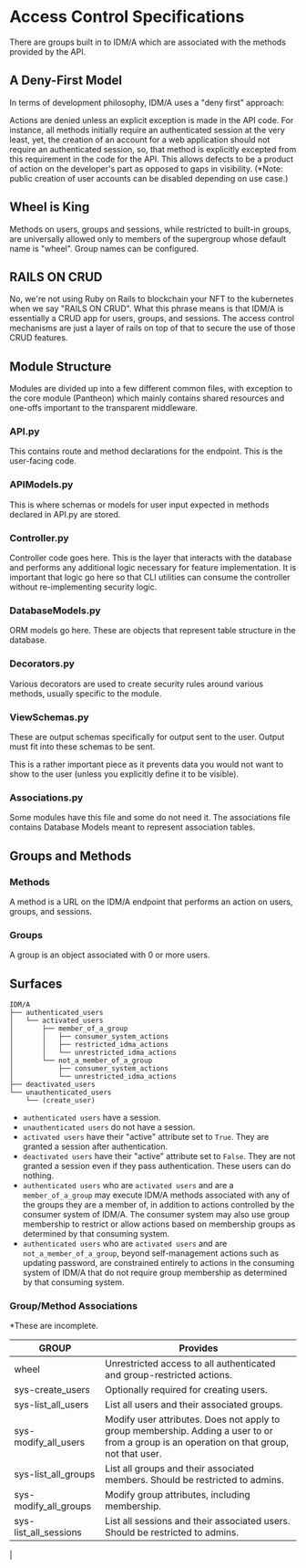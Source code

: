# Access Control Specifications

There are groups built in to IDM/A which are associated with the methods provided by the API.  

## A Deny-First Model

In terms of development philosophy, IDM/A uses a "deny first" approach:

Actions are denied unless an explicit exception is made in the API code.  For instance, all methods initially require an authenticated session at the very least, yet, the creation of an account for a web application should not require an authenticated session, so, that method is explicitly excepted from this requirement in the code for the API.  This allows defects to be a product of action on the developer's part as opposed to gaps in visibility.  (*Note: public creation of user accounts can be disabled depending on use case.)

## Wheel is King

Methods on users, groups and sessions, while restricted to built-in groups, are universally allowed only to members of the supergroup whose default name is "wheel".  Group names can be configured.

## RAILS ON CRUD

No, we're not using Ruby on Rails to blockchain your NFT to the kubernetes when we say "RAILS ON CRUD".  What this phrase means is that IDM/A is essentially a CRUD app for users, groups, and sessions.  The access control mechanisms are just a layer of rails on top of that to secure the use of those CRUD features.


## Module Structure
Modules are divided up into a few different common files, with exception to the core module (Pantheon) which mainly contains shared resources and one-offs important to the transparent middleware.

### API.py
This contains route and method declarations for the endpoint.  This is the user-facing code.

### APIModels.py
This is where schemas or models for user input expected in methods declared in API.py are stored.

### Controller.py
Controller code goes here.  This is the layer that interacts with the database and performs any additional logic necessary for feature implementation.  It is important that logic go here so that CLI utilities can consume the controller without re-implementing security logic.

### DatabaseModels.py
ORM models go here.  These are objects that represent table structure in the database.

### Decorators.py
Various decorators are used to create security rules around various methods, usually specific to the module.

### ViewSchemas.py
These are output schemas specifically for output sent to the user.  Output must fit into these schemas to be sent.  

This is a rather important piece as it prevents data you would not want to show to the user (unless you explicitly define it to be visible).

### Associations.py
Some modules have this file and some do not need it.  The associations file contains Database Models meant to represent association tables.

## Groups and Methods

### Methods
A method is a URL on the IDM/A endpoint that performs an action on users, groups, and sessions.

### Groups
A group is an object associated with 0 or more users.

## Surfaces
```
IDM/A
├── authenticated_users
│   └── activated_users
│       ├── member_of_a_group
│       │   ├── consumer_system_actions
│       │   ├── restricted_idma_actions
│       │   └── unrestricted_idma_actions
│       └── not_a_member_of_a_group
│           ├── consumer_system_actions
│           └── unrestricted_idma_actions
├── deactivated_users
└── unauthenticated_users
    └── (create_user)
```

- `authenticated users` have a session. 
- `unauthenticated users` do not have a session.
- `activated users` have their "active" attribute set to `True`.  They are granted a session after authentication.
- `deactivated users` have their "active" attribute set to `False`.  They are not granted a session even if they pass authentication.  These users can do nothing.
- `authenticated users` who are `activated users` and are a `member_of_a_group` may execute IDM/A methods associated with any of the groups they are a member of, in addition to actions controlled by the consumer system of IDM/A.  The consumer system may also use group membership to restrict or allow actions based on membership groups as determined by that consuming system.
- `authenticated users` who are `activated users` and are `not_a_member_of_a_group`, beyond self-management actions such as updating password, are constrained entirely to actions in the consuming system of IDM/A that do not require group membership as determined by that consuming system.

### Group/Method Associations
*These are incomplete.

| GROUP                 | Provides                                                                                                                                     |
|-----------------------|----------------------------------------------------------------------------------------------------------------------------------------------|
| wheel                 | Unrestricted access to all authenticated and group-restricted actions.                                                                       |
| sys-create_users      | Optionally required for creating users.                                                                                                      |
| sys-list_all_users    | List all users and their associated groups.                                                                                                  |
| sys-modify_all_users  | Modify user attributes.  Does not apply to group membership.  Adding a user to or from a group is an operation on that group, not that user. |
| sys-list_all_groups   | List all groups and their associated members. Should be restricted to admins.                                                                |
| sys-modify_all_groups | Modify group attributes, including membership.                                                                                               |
| sys-list_all_sessions | List all sessions and their associated users.  Should be restricted to admins.                                                               |
 | 